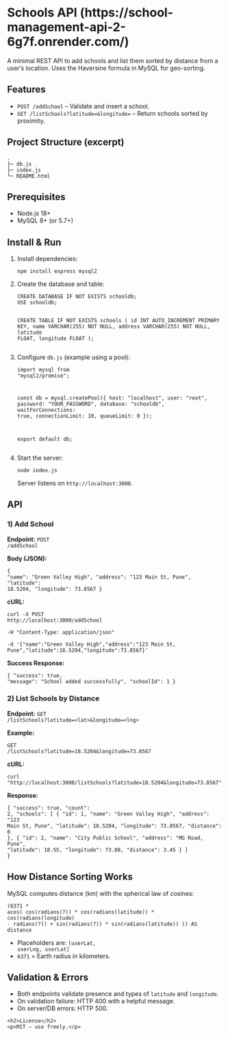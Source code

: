 <body>
    <h1>Schools API (https://school-management-api-2-6g7f.onrender.com/)</h1>
    <p>A minimal REST API to add schools and list them sorted by distance from a user’s location. Uses the Haversine formula in MySQL for geo-sorting.</p>
    <h2>Features</h2>
    <ul>
        <li><code>POST /addSchool</code> – Validate and insert a school.</li>
        <li><code>GET /listSchools?latitude=&amp;longitude=</code> – Return schools sorted by proximity.</li>
    </ul>
    <h2>Project Structure (excerpt)</h2>
    <pre><code>.
├─ db.js        
├─ index.js   
└─ README.html  
</code></pre>
    <h2>Prerequisites</h2>
    <ul>
        <li>Node.js 18+</li>
        <li>MySQL 8+ (or 5.7+)</li>
    </ul>
    <h2>Install &amp; Run</h2>
    <ol>
        <li>Install dependencies:
            <pre><code>npm install express mysql2</code></pre>
        </li>
        <li>Create the database and table:
            <pre><code>CREATE DATABASE IF NOT EXISTS schooldb;
USE schooldb;

CREATE TABLE IF NOT EXISTS schools (
    id INT AUTO_INCREMENT PRIMARY KEY,
    name VARCHAR(255) NOT NULL,
    address VARCHAR(255) NOT NULL,
    latitude FLOAT,
    longitude FLOAT
);</code></pre>
        </li>
        <li>Configure <code>db.js</code> (example using a pool):
            <pre><code>import mysql from "mysql2/promise";

const db = mysql.createPool({
    host: "localhost",
    user: "root",
    password: "YOUR_PASSWORD",
    database: "schooldb",
    waitForConnections: true,
    connectionLimit: 10,
    queueLimit: 0
});

export default db;</code></pre>
        </li>
        <li>Start the server:
            <pre><code>node index.js</code></pre>
            Server listens on <code>http://localhost:3000</code>.
        </li>
    </ol>
    <h2>API</h2>
    <h3>1) Add School</h3>
    <p><strong>Endpoint:</strong> <code>POST /addSchool</code></p>
    <p><strong>Body (JSON):</strong></p>
    <pre><code>{
    "name": "Green Valley High",
    "address": "123 Main St, Pune",
    "latitude": 18.5204,
    "longitude": 73.8567
}</code></pre>
    <p><strong>cURL:</strong></p>
    <pre><code>curl -X POST http://localhost:3000/addSchool \
-H "Content-Type: application/json" \
-d '{"name":"Green Valley High","address":"123 Main St, Pune","latitude":18.5204,"longitude":73.8567}'</code></pre>
    <p><strong>Success Response:</strong></p>
    <pre><code>{
    "success": true,
    "message": "School added successfully",
    "schoolId": 1
}</code></pre>
    <h3>2) List Schools by Distance</h3>
    <p><strong>Endpoint:</strong> <code>GET /listSchools?latitude=&lt;lat&gt;&amp;longitude=&lt;lng&gt;</code></p>
    <p><strong>Example:</strong></p>
    <pre><code>GET /listSchools?latitude=18.5204&amp;longitude=73.8567</code></pre>
    <p><strong>cURL:</strong></p>
    <pre><code>curl "http://localhost:3000/listSchools?latitude=18.5204&amp;longitude=73.8567"</code></pre>
    <p><strong>Response:</strong></p>
    <pre><code>{
    "success": true,
    "count": 2,
    "schools": [
        {
            "id": 1,
            "name": "Green Valley High",
            "address": "123 Main St, Pune",
            "latitude": 18.5204,
            "longitude": 73.8567,
            "distance": 0
        },
        {
            "id": 2,
            "name": "City Public School",
            "address": "MG Road, Pune",
            "latitude": 18.55,
            "longitude": 73.88,
            "distance": 3.45
        }
    ]
}</code></pre>
    <h2>How Distance Sorting Works</h2>
    <p>MySQL computes distance (km) with the spherical law of cosines:</p>
    <pre><code>(6371 * acos(
    cos(radians(?)) * cos(radians(latitude)) *
    cos(radians(longitude) - radians(?)) +
    sin(radians(?)) * sin(radians(latitude))
)) AS distance</code></pre>
    <ul>
        <li>Placeholders are: <code>[userLat, userLng, userLat]</code></li>
        <li><code>6371</code> = Earth radius in kilometers.</li>
    </ul>
    <h2>Validation &amp; Errors</h2>
    <ul>
        <li>Both endpoints validate presence and types of <code>latitude</code> and <code>longitude</code>.</li>
        <li>On validation failure: HTTP 400 with a helpful message.</li>
        <li>On server/DB errors: HTTP 500.</li>
    </ul>
   

    <h2>License</h2>
    <p>MIT – use freely.</p>
</body>
